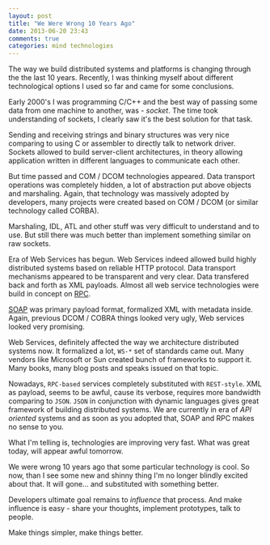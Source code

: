 ```yaml
---
layout: post
title: "We Were Wrong 10 Years Ago"
date: 2013-06-20 23:43
comments: true
categories: mind technologies
---
```


The way we build distributed systems and platforms is changing through the the last 10 years. Recently, I was thinking myself about different technological options I used so far and came for some conclusions.

Early 2000's I was programming C/C++ and the best way of passing some data from one machine to another, was - *socket*. The time took understanding of sockets, I clearly saw it's the best solution for that task.

<!-- more -->

Sending and receiving strings and binary structures was very nice comparing to using C or assembler to directly talk to network driver. Sockets allowed to build server-client architectures, in theory allowing application written in different languages to communicate each other.

But time passed and COM / DCOM technologies appeared. Data transport operations was completely hidden, a lot of abstraction put above objects and marshaling. Again, that technology was massively adopted by developers, many projects were created based on COM / DCOM (or similar technology called CORBA).

Marshaling, IDL, ATL and other stuff was very difficult to understand and to use. But still there was much better than implement something similar on raw sockets.

Era of Web Services has begun. Web Services indeed allowed build highly distributed systems based on reliable HTTP protocol. Data transport mechanisms appeared to be transparent and very clear. Data transfered back and forth as XML payloads. Almost all web service technologies were build in concept on [RPC](http://en.wikipedia.org/wiki/Remote_procedure_call).

[SOAP](http://en.wikipedia.org/wiki/SOAP) was primary payload format, formalized XML with metadata inside. Again, previous DCOM / COBRA things looked very ugly, Web services looked very promising.

Web Services, definitely affected the way we architecture distributed systems now. It formalized a lot, `WS-*` set of standards came out. Many vendors like Microsoft or Sun created bunch of frameworks to support it. Many books, many blog posts and speaks issued on that topic.

Nowadays, `RPC-based` services completely substituted with `REST-style`. XML as payload, seems to be awful, cause its verbose, requires more bandwidth comparing to `JSON`. `JSON` in conjunction with dynamic languages gives great framework of building distributed systems. We are currently in era of *API oriented* systems and as soon as you adopted that, SOAP and RPC makes no sense to you.

What I'm telling is, technologies are improving very fast. What was great today, will appear awful tomorrow.

We were wrong 10 years ago that some particular technology is cool. So now, than I see some new and shinny thing I'm no longer blindly excited about that. It will gone... and substituted with something better.

Developers ultimate goal remains to *influence* that process. And make influence is easy - share your thoughts, implement prototypes, talk to people.

Make things simpler, make things better.